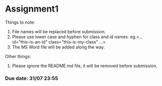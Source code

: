 # Assignment1

Things to note:
1. File names will be replaced before submission.
1. Please use lower case and hyphen for class and id names. eg.<... id="this-is-an-id" class="this-is-my-class" ...>
1. The MS Word file will be added along the way.

Other things:
1. Please ignore the README.md file, it will be removed before submission.

### Due date: 31/07 23:55